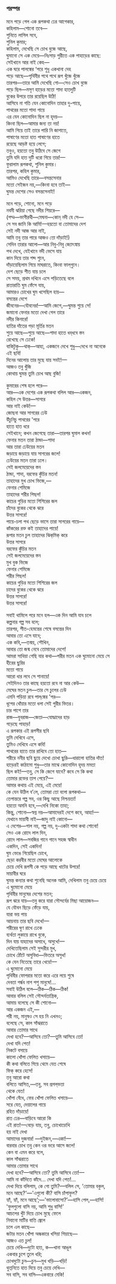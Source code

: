 ### পরস্পর
মনে পড়ে গেল এক রূপকথা ঢের আগেকার,  
কহিলাম—শোনো তবে—  
শুনিতে লাগিল সবে,  
শুনিল কুমার;  
কহিলাম, দেখেছি সে চোখ বুজে আছে,  
ঘুমানো সে এক মেয়ে—নিঃসাড় পুরীতে এক পাহাড়ের কাছে:  
সেইখানে আর নাই কেহ—  
এক ঘরে পালঙ্কের ‘পরে শুধু একখানা দেহ  
পড়ে আছে—পৃথিবীর পথে পথে রূপ খুঁজে খুঁজে  
তারপর—তারে আমি দেখেছি গো—সেও চোখ বুজে  
পড়ে ছিল—মসৃণ হাড়ের মতো শাদা হাতদুটি  
বুকের উপরে তার রয়েছিল উঠি!  
আসিবে না গতি যেন কোনোদিন তাহার দু-পায়ে,  
পাথরের মতো শাদা গায়ে  
এর যেন কোনোদিন ছিল না হৃদয়—  
কিংবা ছিল—আমার জন্য তা নয়!  
আমি গিয়ে তাই তারে পারি নি জাগাতে,  
পাষাণের মতো হাত পাষাণের হাতে  
রয়েছে আড়ষ্ট হয়ে লেগে;  
তবুও, হয়তো তবু উঠিবে সে জেগে  
তুমি যদি হাত দুটি ধরো গিয়ে তার!—  
ফুরালাম রূপকথা, শুনিল কুমার।  
তারপর, কহিল কুমার,  
আমিও দেখেছি তারে—বসন্তসেনার  
মতো সেইজন নয়,—কিংবা হবে তাই—  
ঘুমন্ত দেশের সেও বসন্তসেনাই!  

মনে পড়ে, শোনো, মনে পড়ে  
নবমী ঝরিয়া গেছে নদীর শিয়রে—  
(পদ্ম—ভাগীরথী—মেঘনা—কোন্‌ নদী যে সে—  
সে সব জানি কি আমি!—হয়তো বা তোমাদের দেশ  
সেই নদী আজ আর নাই,  
আমি তবু তার পারে আজও তো দাঁড়াই!)  
সেদিন তারার আলো—আর নিবু-নিবু জ্যোৎস্নায়  
পথ দেখে, যেইখানে নদী ভেসে যায়  
কান দিয়ে তার শব্দ শুনে,  
দাঁড়ায়েছিলাম গিয়ে মাঘরাতে, কিংবা ফাল্‌গুনে।  
দেশ ছেড়ে শীত যায় চলে  
সে সময়, প্রথম দখিনে এসে পড়িতেছে বলে  
রাতারাতি ঘুম ফেঁসে যায়,  
আমারও চোখের ঘুম খসেছিল হায়—  
বসন্তের দেশে  
জীবনের—যৌবনের!—আমি জেগে,—ঘুমন্ত শুয়ে সে!  
জমানো ফেনার মতো দেখা গেল তারে  
নদীর কিনারে!  
হাতির দাঁতের গড়া মূর্তির মতন  
শুয়ে আছে—শুয়ে আছে—শাদা হাতে ধব্‌ধবে স্তন  
রেখেছে সে ঢেকে!  
বাকিটুকু—থাক্‌—আহা, একজনে দেখে শুধু—দেখে না অনেকে  
এই ছবি!  
দিনের আলোয় তার মুছে যায় সবই!—  
আজও তবু খুঁজি  
কোথায় ঘুমন্ত তুমি চোখ আছ বুজি!  

কুমারের শেষ হলে পরে—  
আর—এক দেশের এক রূপকথা বলিল আর—একজন,  
কহিল সে উত্তর—সাগরে  
আর নাই কেউ!—  
জোছনা আর সাগরের ঢেউ  
উঁচুনিচু পাথরের 'পরে  
হাতে হাত ধরে   
সেইখানে; কখন জেগেছে তারা—তারপর ঘুমাল কখন!  
ফেনার মতন তারা ঠান্ডা—শাদা  
আর তারা ঢেউয়ের মতন  
জড়ায়ে জড়ায়ে যায় সাগরের জলে!  
ঢেউয়ের মতন তারা ঢলে।  
সেই জলমেয়েদের স্তন  
ঠান্ডা, শাদা, বরফের কুঁচির মতন!  
তাহাদের মুখ চোখ ভিজে,—  
ফেনার শেমিজে  
তাহাদের শরীর পিছল!  
কাচের গুড়ির মতো শিশিরের জল  
চাঁদের বুকের থেকে ঝরে   
উত্তর সাগরে!  
পায়ে-চলা পথ ছেড়ে ভাসে তারা সাগরের গায়ে—  
কাঁকরের রক্ত কই তাহাদের পায়ে!  
রূপার মতন চুল তাহাদের ঝিক্‌মিক্‌ করে  
উত্তর সাগরে  
বরফের কুঁচির মতন  
সেই জলমেয়েদের স্তন  
মুখ বুক ভিজে  
ফেনার শেমিজে  
শরীর পিছল!  
কাচের গুড়ির মতো শিশিরের জল  
চাদের বুকের থেকে ঝরে  
উত্তর সাগরে!  
উত্তর সাগরে!  

সবাই থামিলে পরে মনে হল—এক দিন আমি যাব চলে  
কল্পনার গল্প সব বলে;  
তারপর, শীত-হেমন্তের শেষে বসন্তের দিন  
আবার তো এসে যাবে;  
এক কবি,—তন্ময়, শৌখিন,  
আবার তো জন্ম নেবে তোমাদের দেশে!  
আমরা সাধিয়া গেছি যার কথা—পরীর মতন এক ঘুমোনো মেয়ে সে  
হীরের ছুরির  
মতো গায়ে  
আরো ধার লবে সে শানায়ে!  
সেইদিনও তার কাছে হয়তো রবে না আর কেউ—  
মেঘের মতন চুল—তার সে চুলের ঢেউ  
এমনি পড়িয়া রবে পাল্‌ঙ্কের 'পর—  
ধূপের ধোঁয়ার মতো ধলা সেই পুরীর ভিতর।  
চার পাশে তার  
রাজ—যুবরাজ—জেতা—যোদ্ধাদের হাড়  
গড়েছে পাহাড়!  
এ রূপকার এই রূপসীর ছবি  
তুমি দেখিবে এসে,  
তুমিও দেখিবে এসে কবি!  
পাথরের হাতে তার রাখিবে তো হাত—  
শরীরে ননীর ছবি ছুয়ে দেখো চোখা ছুরি—ধারালো হাতির দাঁত!  
হাড়েরই কাঠামো শুধু—তার মাঝে কোনোদিন হৃদয় মমতা   
ছিল কই!—তবু, সে কি জেগে যাবে? কবে সে কি কথা  
তোমার রক্তের তাপ পেয়ে?—  
আমার কথায় এই মেয়ে, এই মেয়ে!  
কে যেন উঠিল ব’লে, তোমরা তো বলো রূপকথা—  
তেপান্তরে গল্প সব, ওর কিছু আছে নিশ্চয়তা!  
হয়তো অমনি হবে,—দেখি নিকো তাহা;  
কিন্তু, শোনো—স্বপ্ন নয়—আমাদেরই দেশে কবে, আহা!—  
যেখানে মায়াবী নাই—জাদু নাই কোনো—  
এ দেশের—গাল নয়, গল্প নয়, দু-একটা শাদা কথা শোনো!  
সেও এক রোদে লাল দিন,  
রোদে লাল—সবজির গানে গানে সহজ স্বাধীন  
একদিন, সেই একদিন!  
ঘুম ভেঙে গিয়েছিল চোখে,  
ছেড়া করবীর মতো মেঘের আলোকে  
চেয়ে দেখি রূপসী কে পড়ে আছে খাটের উপরে!  
মায়াবীর ঘরে  
ঘুমন্ত কন্যার কথা শুনেছি অনেক আমি, দেখিলাম তবু চেয়ে চেয়ে  
এ ঘুমোনো মেয়ে  
পৃথিবীর মানুষের দেশের মতন;  
রূপ ঝরে যায়—তবু করে যারা সৌন্দর্যের মিছা আয়োজন—  
যে যৌবন ছিড়ে ফেঁড়ে যায়,  
যারা ভয় পায়  
আয়নায় তার ছবি দেখে!—  
শরীরের ঘুণ রাখে ঢেকে  
ব্যর্থতা লুকায়ে রাখে বুকে,  
দিন যায় যাহাদের অসাধে, অসুখে!—  
দেখিতেছিলাম সেই সুন্দরীর মুখ,  
চোখে ঠোঁটে অসুবিধা—ভিতরে অসুখ!  
কে যেন নিতেছে তারে খেয়ে!—  
এ ঘুমোনো মেয়ে  
পৃথিবীর ফোপরার মতো করে এরে লয়ে শুষে  
দেবতা গর্ন্ধব নাগ পশু মানুষে!...  
সবাই উঠিল বলে—ঠিক—ঠিক—ঠিক!  
আবার বলিল সেই সৌন্দর্যতান্ত্রিক,  
আমায় বলেছে সে কী শোনো—  
আর একজন এই,—  
পরী নয়, মানুষও সে হয় নি এখনও;  
বলেছে সে, কাল সাঁঝরাতে  
আবার তোমার সাথে  
দেখা হবে?—আসিবে তো?—তুমি আসিবে তো!  
দেখা যদি পেত!  
নিকটে বসায়ে  
কালো খোঁপা ফেলিত খসায়ে—  
কী কথা বলিতে গিয়ে থেমে যেত শেষে  
ফিক্‌ করে হেসে!  
তবু আরো কথা  
বলিতে আসিত,—তবু, সব প্রগল্‌ভতা  
থেকে যেত!  
খোঁপা বেঁধে, ফের খোঁপা ফেলিত খসায়ে—  
সরে যেত, দেয়ালের গায়ে  
রহিত দাঁড়ায়ে!  
রাত ঢের—বাড়িবে আরো কি  
এই রাত!—বেড়ে যায়, তবু, চোখোচোখি   
হয় নাই দেখা  
আমাদের দুজনার! —দুইজন,—একা!—  
বারবার চোখ তবু কেন ওর ভরে আসে জলে!  
কেন বা এমন করে বলে,  
কাল সাঁঝরাতে  
আমার তোমার সাথে  
দেখা হবে?—আসিবে তো? তুমি আসিবে তো!—  
আমি না কাঁদিতে কাঁদে... দেখা যদি পেত!...  
দেখা দিয়ে বলিলাম, কে গো তুমি?—বলিল সে, 'তোমার বকুল,  
মনে আছে?'—'এগুলো কী? বাসি চাঁপাফুল?  
হ্যাঁ, হ্যাঁ, মনে আছে’;—'ভালোবাসো?’—হাসি পেল,—হাসি!  
'ফুলগুলো বাসি নয়, আমি শুধু বাসি!’  
আচলের খুঁট দিয়ে চোখ মুছে ফেলে  
নিবানো মাটির বাতি জ্বেলে  
চলে এল কাছে—  
জটার মতন খোঁপা অন্ধকারে খসিয়া গিয়াছে—  
আজও এত চুল!  
চেয়ে দেখি—দুটো হাত, ক—খানা আঙুল  
একবার চুপে তুলে ধরি;  
চোখদুটো চুন—চুন—মুখ খড়ি—খড়ি!  
থুত্‌নিতে হাত দিয়ে তবু চেয়ে দেখি—  
সব বাসি, সব বাসি—একবারে মেকি!  